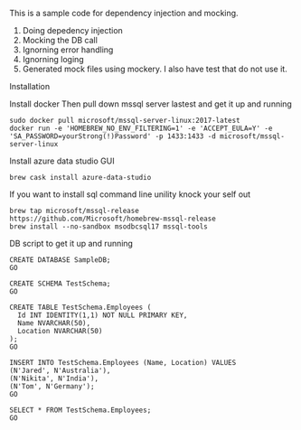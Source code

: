 This is a sample  code for  dependency injection and mocking. 

1. Doing depedency injection 
2. Mocking the DB call 
3. Ignorning error handling 
4. Ignorning loging
5. Generated mock files using mockery. I also have test that do not use it. 




Installation

Install docker 
Then pull down mssql server lastest and  get it up and running 

```
sudo docker pull microsoft/mssql-server-linux:2017-latest
docker run -e 'HOMEBREW_NO_ENV_FILTERING=1' -e 'ACCEPT_EULA=Y' -e 'SA_PASSWORD=yourStrong(!)Password' -p 1433:1433 -d microsoft/mssql-server-linux
```

Install azure data studio GUI 

```
brew cask install azure-data-studio
```

If you want to install sql command line unility knock your self out 

```
brew tap microsoft/mssql-release https://github.com/Microsoft/homebrew-mssql-release
brew install --no-sandbox msodbcsql17 mssql-tools
```

DB script to get it up and running

```
CREATE DATABASE SampleDB;
GO

CREATE SCHEMA TestSchema;
GO

CREATE TABLE TestSchema.Employees (
  Id INT IDENTITY(1,1) NOT NULL PRIMARY KEY,
  Name NVARCHAR(50),
  Location NVARCHAR(50)
);
GO

INSERT INTO TestSchema.Employees (Name, Location) VALUES
(N'Jared', N'Australia'),
(N'Nikita', N'India'),
(N'Tom', N'Germany');
GO

SELECT * FROM TestSchema.Employees;
GO
```
